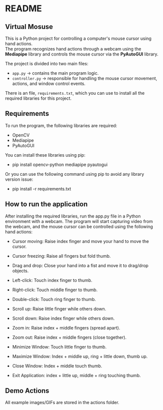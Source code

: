 # README
## Virtual Mosuse
This is a Python project for controlling a computer's mouse cursor using hand actions.  
The program recognizes hand actions through a webcam using the **Mediapipe** library and controls the mouse cursor via the **PyAutoGUI** library.

The project is divided into two main files:
- `app.py` → contains the main program logic.
- `controller.py` → responsible for handling the mouse cursor movement, actions, and window control events.

There is an file, `requirements.txt`, which you can use to install all the required libraries for this project.

## Requirements
To run the program, the following libraries are required:
- OpenCV
- Mediapipe
- PyAutoGUI

You can install these libraries using pip:
- pip install opencv-python mediapipe pyautogui

Or you can use the following command using pip to avoid any library version issue:
- pip install -r requirements.txt

## How to run the application

After installing the required libraries, run the app.py file in a Python environment with a webcam. The program will start capturing video from the webcam, and the mouse cursor can be controlled using the following hand actions:

- Cursor moving: Raise index finger and move your hand to move the cursor.

- Cursor freezing: Raise all fingers but fold thumb.

- Drag and drop: Close your hand into a fist and move it to drag/drop objects.

- Left-click: Touch index finger to thumb.

- Right-click: Touch middle finger to thumb.

- Double-click: Touch ring finger to thumb.

- Scroll up: Raise little finger while others down.

- Scroll down: Raise index finger while others down.

- Zoom in: Raise index + middle fingers (spread apart).

- Zoom out: Raise index + middle fingers (close together).

- Minimize Window: Touch little finger to thumb.

- Maximize Window: Index + middle up, ring + little down, thumb up.

- Close Window: Index + middle touch thumb.

- Exit Application: index + little up, middle + ring touching thumb.

## Demo Actions
All example images/GIFs are stored in the actions folder.
